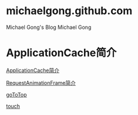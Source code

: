 # michaelgong.github.com
Michael Gong's Blog
Michael Gong

# ApplicationCache简介
[ApplicationCache简介](./article/ApplicationCache.md)

[RequestAnimationFrame简介](./article/requestAnimationFrame.md)

[goToTop](./article/goToTop.md)

[touch](./article/touch.md)